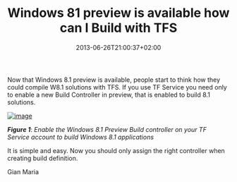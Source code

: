 ﻿---
title: "Windows 81 preview is available how can I Build with TFS"
description: ""
date: 2013-06-26T21:00:37+02:00
draft: false
tags: [TF Service]
categories: [Team Foundation Server]
---
Now that Windows 8.1 preview is available, people start to think how they could compile W8.1 solutions with TFS. If you use TF Service you need only to enable a new Build Controller in preview, that is enabled to build 8.1 solutions.

[![image](https://www.codewrecks.com/blog/wp-content/uploads/2013/06/image_thumb11.png "image")](https://www.codewrecks.com/blog/wp-content/uploads/2013/06/image8.png)

 ***Figure 1***: *Enable the Windows 8.1 Preview Build controller on your TF Service account to build Windows 8.1 applications*

It is simple and easy. Now you should only assign the right controller when creating build definition.

Gian Maria
